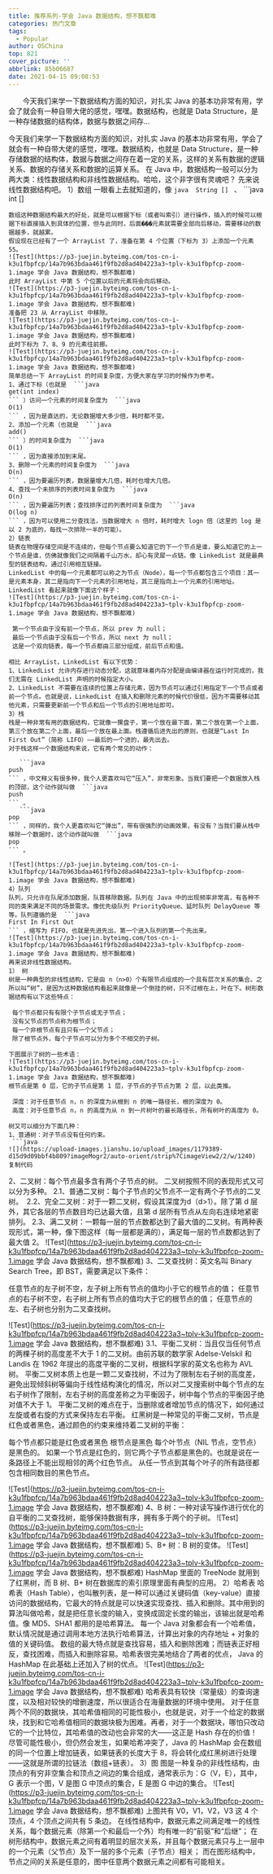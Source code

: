 ```yaml
---
title: 推荐系列-学会 Java 数据结构，想不飘都难
categories: 热门文章
tags:
  - Popular
author: OSChina
top: 821
cover_picture: ''
abbrlink: 85b06687
date: 2021-04-15 09:08:53
---
```


&emsp;&emsp;今天我们来学一下数据结构方面的知识，对扎实 Java 的基本功非常有用，学会了就会有一种自带大佬的感觉，嘿嘿。数据结构，也就是 Data Structure，是一种存储数据的结构体，数据与数据之间存...
<!-- more -->

                                                                                                                                                                                         
  
  今天我们来学一下数据结构方面的知识，对扎实 Java 的基本功非常有用，学会了就会有一种自带大佬的感觉，嘿嘿。数据结构，也就是 Data Structure，是一种存储数据的结构体，数据与数据之间存在着一定的关系，这样的关系有数据的逻辑关系、数据的存储关系和数据的运算关系。 
  在 Java 中，数据结构一般可以分为两大类：线性数据结构和非线性数据结构。哈哈，这个非字很有灵魂吧？ 
  先来说线性数据结构吧。 
  1）数组 
  一眼看上去就知道的，像  ```java 
  String []
  ``` 、 ```java 
  int []
  ```  这种；还有需要看两眼才能看透的（看源码了），像 ArrayList，内部对数组进行了封装。 
  数组这种数据结构最大的好处，就是可以根据下标（或者叫索引）进行操作，插入的时候可以根据下标直接插入到具体的位置，但与此同时，后面���元素就需要全部向后移动，需要移动的数据越多，就越累。 
  假设现在已经有了一个 ArrayList 了，准备在第 4 个位置（下标为 3）上添加一个元素 55。 
  ![Test](https://p3-juejin.byteimg.com/tos-cn-i-k3u1fbpfcp/14a7b963bdaa461f9fb2d8ad404223a3~tplv-k3u1fbpfcp-zoom-1.image 学会 Java 数据结构，想不飘都难) 
  此时 ArrayList 中第 5 个位置以后的元素将会向后移动。 
  ![Test](https://p3-juejin.byteimg.com/tos-cn-i-k3u1fbpfcp/14a7b963bdaa461f9fb2d8ad404223a3~tplv-k3u1fbpfcp-zoom-1.image 学会 Java 数据结构，想不飘都难) 
  准备把 23 从 ArrayList 中移除。 
  ![Test](https://p3-juejin.byteimg.com/tos-cn-i-k3u1fbpfcp/14a7b963bdaa461f9fb2d8ad404223a3~tplv-k3u1fbpfcp-zoom-1.image 学会 Java 数据结构，想不飘都难) 
  此时下标为 7、8、9 的元素往前挪。 
  ![Test](https://p3-juejin.byteimg.com/tos-cn-i-k3u1fbpfcp/14a7b963bdaa461f9fb2d8ad404223a3~tplv-k3u1fbpfcp-zoom-1.image 学会 Java 数据结构，想不飘都难) 
  简单总结一下 ArrayList 的时间复杂度，方便大家在学习的时候作为参考。 
  1、通过下标（也就是  ```java 
  get(int index)
  ``` ）访问一个元素的时间复杂度为  ```java 
  O(1)
  ``` ，因为是直达的，无论数据增大多少倍，耗时都不变。 
  2、添加一个元素（也就是  ```java 
  add()
  ``` ）的时间复杂度为  ```java 
  O(1)
  ``` ，因为直接添加到末尾。 
  3、删除一个元素的时间复杂度为  ```java 
  O(n)
  ``` ，因为要遍历列表，数据量增大几倍，耗时也增大几倍。 
  4、查找一个未排序的列表时间复杂度为  ```java 
  O(n)
  ``` ，因为要遍历列表；查找排序过的列表时间复杂度为  ```java 
  O(log n)
  ``` ，因为可以使用二分查找法，当数据增大 n 倍时，耗时增大 logn 倍（这里的 log 是以 2 为底的，每找一次排除一半的可能）。 
  2）链表 
  链表在物理存储空间是不连续的，但每个节点要么知道它的下一个节点是谁，要么知道它的上一个节点是谁，仿佛就像我们之间隔着千山万水，却心有灵犀一点链。像 LinkedList 就是最典型的链表结构，通过引用相互链接。 
  LinkedList 中的每一个元素都可以称之为节点（Node），每一个节点都包含三个项目：其一是元素本身，其二是指向下一个元素的引用地址，其三是指向上一个元素的引用地址。 
  LinkedList 看起来就像下面这个样子： 
  ![Test](https://p3-juejin.byteimg.com/tos-cn-i-k3u1fbpfcp/14a7b963bdaa461f9fb2d8ad404223a3~tplv-k3u1fbpfcp-zoom-1.image 学会 Java 数据结构，想不飘都难) 
   
   第一个节点由于没有前一个节点，所以 prev 为 null； 
   最后一个节点由于没有后一个节点，所以 next 为 null； 
   这是一个双向链表，每一个节点都由三部分组成，前后节点和值。 
   
  相比 ArrayList，LinkedList 有以下优势： 
  1、LinkedList 允许内存进行动态分配，这就意味着内存分配是由编译器在运行时完成的，我们无需在 LinkedList 声明的时候指定大小。 
  2、LinkedList 不需要在连续的位置上存储元素，因为节点可以通过引用指定下一个节点或者前一个节点。也就是说，LinkedList 在插入和删除元素的时候代价很低，因为不需要移动其他元素，只需要更新前一个节点和后一个节点的引用地址即可。 
  3）栈 
  栈是一种非常有用的数据结构，它就像一摞盘子，第一个放在最下面，第二个放在第一个上面，第三个放在第二个上面，最后一个放在最上面。栈遵循后进先出的原则，也就是“Last In First Out”（简称 LIFO）——最后的一个进的，最先出去。 
  对于栈这样一个数据结构来说，它有两个常见的动作： 
   
     ```java 
  push
  ``` ，中文释义有很多种，我个人更喜欢叫它“压入”，非常形象。当我们要把一个数据放入栈的顶部，这个动作就叫做  ```java 
  push
  ``` 。  
     ```java 
  pop
  ``` ，同样的，我个人更喜欢叫它“弹出”，带有很强烈的动画效果，有没有？当我们要从栈中移除一个数据时，这个动作就叫做  ```java 
  pop
  ``` 。  
   
  ![Test](https://p3-juejin.byteimg.com/tos-cn-i-k3u1fbpfcp/14a7b963bdaa461f9fb2d8ad404223a3~tplv-k3u1fbpfcp-zoom-1.image 学会 Java 数据结构，想不飘都难) 
  4）队列 
  队列，只允许在队尾添加数据，队首移除数据。队列在 Java 中的出现频率非常高，有各种不同的类来满足不同的场景需求。像优先级队列 PriorityQueue、延时队列 DelayQueue 等等。队列遵循的是  ```java 
  First In First Out
  ``` ，缩写为 FIFO，也就是先进先出，第一个进入队列的第一个先出来。 
  ![Test](https://p3-juejin.byteimg.com/tos-cn-i-k3u1fbpfcp/14a7b963bdaa461f9fb2d8ad404223a3~tplv-k3u1fbpfcp-zoom-1.image 学会 Java 数据结构，想不飘都难) 
  再来说非线性数据结构。 
  1） 树 
  树是一种典型的非线性结构，它是由 n（n>0）个有限节点组成的一个具有层次关系的集合。之所以叫“树”，是因为这种数据结构看起来就像是一个倒挂的树，只不过根在上，叶在下。树形数据结构有以下这些特点： 
   
   每个节点都只有有限个子节点或无子节点； 
   没有父节点的节点称为根节点； 
   每一个非根节点有且只有一个父节点； 
   除了根节点外，每个子节点可以分为多个不相交的子树。 
   
  下图展示了树的一些术语： 
  ![Test](https://p3-juejin.byteimg.com/tos-cn-i-k3u1fbpfcp/14a7b963bdaa461f9fb2d8ad404223a3~tplv-k3u1fbpfcp-zoom-1.image 学会 Java 数据结构，想不飘都难) 
  根节点是第 0 层，它的子节点是第 1 层，子节点的子节点为第 2 层，以此类推。 
   
   深度：对于任意节点 n，n 的深度为从根到 n 的唯一路径长，根的深度为 0。 
   高度：对于任意节点 n，n 的高度为从 n 到一片树叶的最长路径长，所有树叶的高度为 0。 
   
  树又可以细分为下面几种： 
  1、普通树：对子节点没有任何约束。  
   ```java 
  ![](https://upload-images.jianshu.io/upload_images/1179389-d15d9d09bbf4b809?imageMogr2/auto-orient/strip%7CimageView2/2/w/1240)
复制代码
  ```  
  2、二叉树：每个节点最多含有两个子节点的树。 二叉树按照不同的表现形式又可以分为多种。 
  2.1、普通二叉树：每个子节点的父节点不一定有两个子节点的二叉树。  
  2.2、完全二叉树：对于一颗二叉树，假设其深度为d（d>1）。除了第 d 层外，其它各层的节点数目均已达最大值，且第 d 层所有节点从左向右连续地紧密排列。 
  2.3、满二叉树：一颗每一层的节点数都达到了最大值的二叉树。有两种表现形式，第一种，像下图这样（每一层都是满的），满足每一层的节点数都达到了最大值 2。 
  ![Test](https://p3-juejin.byteimg.com/tos-cn-i-k3u1fbpfcp/14a7b963bdaa461f9fb2d8ad404223a3~tplv-k3u1fbpfcp-zoom-1.image 学会 Java 数据结构，想不飘都难) 
  3、二叉查找树：英文名叫 Binary Search Tree，即 BST，需要满足以下条件： 
   
   任意节点的左子树不空，左子树上所有节点的值均小于它的根节点的值； 
   任意节点的右子树不空，右子树上所有节点的值均大于它的根节点的值； 
   任意节点的左、右子树也分别为二叉查找树。 
   
  ![Test](https://p3-juejin.byteimg.com/tos-cn-i-k3u1fbpfcp/14a7b963bdaa461f9fb2d8ad404223a3~tplv-k3u1fbpfcp-zoom-1.image 学会 Java 数据结构，想不飘都难) 
  3.1、平衡二叉树：当且仅当任何节点的两棵子树的高度差不大于 1 的二叉树。由前苏联的数学家 Adelse-Velskil 和 Landis 在 1962 年提出的高度平衡的二叉树，根据科学家的英文名也称为 AVL 树。 
  平衡二叉树本质上也是一颗二叉查找树，不过为了限制左右子树的高度差，避免出现倾斜树等偏向于线性结构演化的情况，所以对二叉搜索树中每个节点的左右子树作了限制，左右子树的高度差称之为平衡因子，树中每个节点的平衡因子绝对值不大于 1。 
  平衡二叉树的难点在于，当删除或者增加节点的情况下，如何通过左旋或者右旋的方式来保持左右平衡。 
  红黑树是一种常见的平衡二叉树，节点是红色或者黑色，通过颜色的约束来维持着二叉树的平衡： 
   
   每个节点都只能是红色或者黑色 
   根节点是黑色 
   每个叶节点（NIL 节点，空节点）是黑色的。 
   如果一个节点是红色的，则它两个子节点都是黑色的。也就是说在一条路径上不能出现相邻的两个红色节点。 
   从任一节点到其每个叶子的所有路径都包含相同数目的黑色节点。 
   
  ![Test](https://p3-juejin.byteimg.com/tos-cn-i-k3u1fbpfcp/14a7b963bdaa461f9fb2d8ad404223a3~tplv-k3u1fbpfcp-zoom-1.image 学会 Java 数据结构，想不飘都难) 
  4、B 树：一种对读写操作进行优化的自平衡的二叉查找树，能够保持数据有序，拥有多于两个的子树。 
  ![Test](https://p3-juejin.byteimg.com/tos-cn-i-k3u1fbpfcp/14a7b963bdaa461f9fb2d8ad404223a3~tplv-k3u1fbpfcp-zoom-1.image 学会 Java 数据结构，想不飘都难) 
  5、B+ 树：B 树的变体。 
  ![Test](https://p3-juejin.byteimg.com/tos-cn-i-k3u1fbpfcp/14a7b963bdaa461f9fb2d8ad404223a3~tplv-k3u1fbpfcp-zoom-1.image 学会 Java 数据结构，想不飘都难) 
  HashMap 里面的 TreeNode 就用到了红黑树，而 B 树、B+ 树在数据库的索引原理里面有典型的应用。 
  2）哈希表 
  哈希表（Hash Table），也叫散列表，是一种可以通过关键码值（key-value）直接访问的数据结构，它最大的特点就是可以快速实现查找、插入和删除。其中用到的算法叫做哈希，就是把任意长度的输入，变换成固定长度的输出，该输出就是哈希值。像 MD5、SHA1 都用的是哈希算法。 
  每一个 Java 对象都会有一个哈希值，默认情况就是通过调用本地方法执行哈希算法，计算出对象的内存地址 + 对象的值的关键码值。 
  数组的最大特点就是查找容易，插入和删除困难；而链表正好相反，查找困难，而插入和删除容易。哈希表很完美地结合了两者的优点， Java 的 HashMap 在此基础上还加入了树的优点。 
  ![Test](https://p3-juejin.byteimg.com/tos-cn-i-k3u1fbpfcp/14a7b963bdaa461f9fb2d8ad404223a3~tplv-k3u1fbpfcp-zoom-1.image 学会 Java 数据结构，想不飘都难) 
  哈希表具有较快（常量级）的查询速度，以及相对较快的增删速度，所以很适合在海量数据的环境中使用。 
  对于任意两个不同的数据块，其哈希值相同的可能性极小，也就是说，对于一个给定的数据块，找到和它哈希值相同的数据块极为困难。再者，对于一个数据块，哪怕只改动它的一个比特位，其哈希值的改动也会非常的大——这正是 Hash 存在的价值！ 
  尽管可能性极小，但仍然会发生，如果哈希冲突了，Java 的 HashMap 会在数组的同一个位置上增加链表，如果链表的长度大于 8，将会转化成红黑树进行处理——这就是所谓的拉链法（数组+链表）。 
  3）图 
  图是一种复杂的非线性结构，由顶点的有穷非空集合和顶点之间边的集合组成，通常表示为：G（V，E），其中，G 表示一个图，V 是图 G 中顶点的集合，E 是图 G 中边的集合。 
  ![Test](https://p3-juejin.byteimg.com/tos-cn-i-k3u1fbpfcp/14a7b963bdaa461f9fb2d8ad404223a3~tplv-k3u1fbpfcp-zoom-1.image 学会 Java 数据结构，想不飘都难) 
  上图共有 V0，V1，V2，V3 这 4 个顶点，4 个顶点之间共有 5 条边。 
  在线性结构中，数据元素之间满足唯一的线性关系，每个数据元素（除第一个和最后一个外）均有唯一的“前驱”和“后继”； 
  在树形结构中，数据元素之间有着明显的层次关系，并且每个数据元素只与上一层中的一个元素（父节点）及下一层的多个元素（子节点）相关； 
  而在图形结构中，节点之间的关系是任意的，图中任意两个数据元素之间都有可能相关。 
   
  

                                        